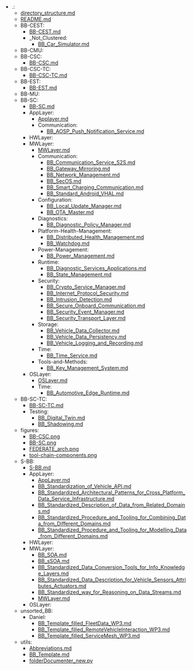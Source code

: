 - .:
    - [directory_structure.md](.\directory_structure.md)
    - [README.md](.\README.md)
    - BB-CEST:
        - [BB-CEST.md](.\BB-CEST\BB-CEST.md)
        - _Not_Clustered:
            - [BB_Car_Simulator.md](.\BB-CEST\_Not_Clustered\BB_Car_Simulator.md)
    - BB-CMU:
    - BB-CSC:
        - [BB-CSC.md](.\BB-CSC\BB-CSC.md)
    - BB-CSC-TC:
        - [BB-CSC-TC.md](.\BB-CSC-TC\BB-CSC-TC.md)
    - BB-EST:
        - [BB-EST.md](.\BB-EST\BB-EST.md)
    - BB-MU:
    - BB-SC:
        - [BB-SC.md](.\BB-SC\BB-SC.md)
        - AppLayer:
            - [Applayer.md](.\BB-SC\AppLayer\Applayer.md)
            - Communication:
                - [BB_AOSP_Push_Notification_Service.md](.\BB-SC\AppLayer\Communication\BB_AOSP_Push_Notification_Service.md)
        - HWLayer:
        - MWLayer:
            - [MWLayer.md](.\BB-SC\MWLayer\MWLayer.md)
            - Communication:
                - [BB_Communication_Service_S2S.md](.\BB-SC\MWLayer\Communication\BB_Communication_Service_S2S.md)
                - [BB_Gateway_Mirroring.md](.\BB-SC\MWLayer\Communication\BB_Gateway_Mirroring.md)
                - [BB_Network_Management.md](.\BB-SC\MWLayer\Communication\BB_Network_Management.md)
                - [BB_SecOS.md](.\BB-SC\MWLayer\Communication\BB_SecOS.md)
                - [BB_Smart_Charging_Communication.md](.\BB-SC\MWLayer\Communication\BB_Smart_Charging_Communication.md)
                - [BB_Standard_Android_VHAL.md](.\BB-SC\MWLayer\Communication\BB_Standard_Android_VHAL.md)
            - Configuration:
                - [BB_Local_Update_Manager.md](.\BB-SC\MWLayer\Configuration\BB_Local_Update_Manager.md)
                - [BB_OTA_Master.md](.\BB-SC\MWLayer\Configuration\BB_OTA_Master.md)
            - Diagnostics:
                - [BB_Diagnostic_Policy_Manager.md](.\BB-SC\MWLayer\Diagnostics\BB_Diagnostic_Policy_Manager.md)
            - Platform-Health-Management:
                - [BB_Distributed_Health_Management.md](.\BB-SC\MWLayer\Platform-Health-Management\BB_Distributed_Health_Management.md)
                - [BB_Watchdog.md](.\BB-SC\MWLayer\Platform-Health-Management\BB_Watchdog.md)
            - Power-Management:
                - [BB_Power_Management.md](.\BB-SC\MWLayer\Power-Management\BB_Power_Management.md)
            - Runtime:
                - [BB_Diagnostic_Services_Applications.md](.\BB-SC\MWLayer\Runtime\BB_Diagnostic_Services_Applications.md)
                - [BB_State_Management.md](.\BB-SC\MWLayer\Runtime\BB_State_Management.md)
            - Security:
                - [BB_Crypto_Service_Manager.md](.\BB-SC\MWLayer\Security\BB_Crypto_Service_Manager.md)
                - [BB_Internet_Protocol_Security.md](.\BB-SC\MWLayer\Security\BB_Internet_Protocol_Security.md)
                - [BB_Intrusion_Detection.md](.\BB-SC\MWLayer\Security\BB_Intrusion_Detection.md)
                - [BB_Secure_Onboard_Communication.md](.\BB-SC\MWLayer\Security\BB_Secure_Onboard_Communication.md)
                - [BB_Security_Event_Manager.md](.\BB-SC\MWLayer\Security\BB_Security_Event_Manager.md)
                - [BB_Security_Transport_Layer.md](.\BB-SC\MWLayer\Security\BB_Security_Transport_Layer.md)
            - Storage:
                - [BB_Vehicle_Data_Collector.md](.\BB-SC\MWLayer\Storage\BB_Vehicle_Data_Collector.md)
                - [BB_Vehicle_Data_Persistency.md](.\BB-SC\MWLayer\Storage\BB_Vehicle_Data_Persistency.md)
                - [BB_Vehicle_Logging_and_Recording.md](.\BB-SC\MWLayer\Storage\BB_Vehicle_Logging_and_Recording.md)
            - Time:
                - [BB_Time_Service.md](.\BB-SC\MWLayer\Time\BB_Time_Service.md)
            - Tools-and-Methods:
                - [BB_Key_Management_System.md](.\BB-SC\MWLayer\Tools-and-Methods\BB_Key_Management_System.md)
        - OSLayer:
            - [OSLayer.md](.\BB-SC\OSLayer\OSLayer.md)
            - Time:
                - [BB_Automotive_Edge_Runtime.md](.\BB-SC\OSLayer\Time\BB_Automotive_Edge_Runtime.md)
    - BB-SC-TC:
        - [BB-SC-TC.md](.\BB-SC-TC\BB-SC-TC.md)
        - Testing:
            - [BB_Digital_Twin.md](.\BB-SC-TC\Testing\BB_Digital_Twin.md)
            - [BB_Shadowing.md](.\BB-SC-TC\Testing\BB_Shadowing.md)
    - figures:
        - [BB-CSC.png](.\figures\BB-CSC.png)
        - [BB-SC.png](.\figures\BB-SC.png)
        - [FEDERATE_arch.png](.\figures\FEDERATE_arch.png)
        - [tool-chain-components.png](.\figures\tool-chain-components.png)
    - S-BB:
        - [S-BB.md](.\S-BB\S-BB.md)
        - AppLayer:
            - [AppLayer.md](.\S-BB\AppLayer\AppLayer.md)
            - [BB_Standardization_of_Vehicle_API.md](.\S-BB\AppLayer\BB_Standardization_of_Vehicle_API.md)
            - [BB_Standardized_Architectural_Patterns_for_Cross_Platform_Data_Service_Infrastructure.md](.\S-BB\AppLayer\BB_Standardized_Architectural_Patterns_for_Cross_Platform_Data_Service_Infrastructure.md)
            - [BB_Standardized_Description_of_Data_from_Related_Domains.md](.\S-BB\AppLayer\BB_Standardized_Description_of_Data_from_Related_Domains.md)
            - [BB_Standardized_Procedure_and_Tooling_for_Combining_Data_from_Different_Domains.md](.\S-BB\AppLayer\BB_Standardized_Procedure_and_Tooling_for_Combining_Data_from_Different_Domains.md)
            - [BB_Standardized_Procedure_and_Tooling_for_Modelling_Data_from_Different_Domains.md](.\S-BB\AppLayer\BB_Standardized_Procedure_and_Tooling_for_Modelling_Data_from_Different_Domains.md)
        - HWLayer:
        - MWLayer:
            - [BB_SOA.md](.\S-BB\MWLayer\BB_SOA.md)
            - [BB_sSOA.md](.\S-BB\MWLayer\BB_sSOA.md)
            - [BB_Standardized_Data_Conversion_Tools_for_Info_Knowledge_Layers.md](.\S-BB\MWLayer\BB_Standardized_Data_Conversion_Tools_for_Info_Knowledge_Layers.md)
            - [BB_Standardized_Data_Description_for_Vehicle_Sensors_Attributes_Actuators.md](.\S-BB\MWLayer\BB_Standardized_Data_Description_for_Vehicle_Sensors_Attributes_Actuators.md)
            - [BB_Standardized_way_for_Reasoning_on_Data_Streams.md](.\S-BB\MWLayer\BB_Standardized_way_for_Reasoning_on_Data_Streams.md)
            - [MWLayer.md](.\S-BB\MWLayer\MWLayer.md)
        - OSLayer:
    - unsorted_BB:
        - Daniel:
            - [BB_Template_filled_FleetData_WP3.md](.\unsorted_BB\Daniel\BB_Template_filled_FleetData_WP3.md)
            - [BB_Template_filled_RemoteVehicleInteraction_WP3.md](.\unsorted_BB\Daniel\BB_Template_filled_RemoteVehicleInteraction_WP3.md)
            - [BB_Template_filled_ServiceMesh_WP3.md](.\unsorted_BB\Daniel\BB_Template_filled_ServiceMesh_WP3.md)
    - utils:
        - [Abbreviations.md](.\utils\Abbreviations.md)
        - [BB_Template.md](.\utils\BB_Template.md)
        - [folderDocumenter_new.py](.\utils\folderDocumenter_new.py)
